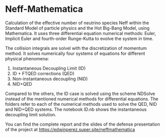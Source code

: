 # Neff-Mathematica
Calculation of the effective number of neutrino species Neff within the Standard Model of particle physics and the Hot Big-Bang Model, using Mathematica. It uses three differential equation numerical methods: Euler, Implicit Euler and fourth-order Runge-Kutta to evolve the system in time. 

The collision integrals are solvel with the discretization of momentum method. It solves numerically four systems of equations for different physical phenomena: 
1. Instantaneous Decoupling Limit (ID) 
2. ID + FTQED corrections (QED)
3. Non-instantaneous decoupling (NID)
4. NID+QED

Compared to the others, the ID case is solved using the scheme NDSolve instead of the mentioned numerical methods for differential equations.
The folders refer to each of the numerical methods used to solve the QED, NID and NID+QED systems. The notebook ID.nb shows the instantaneous decoupling limit solution.

You can find the complete report and the slides of the defense presentation of the project at https://edwinperez.super.site/neffmathematica
